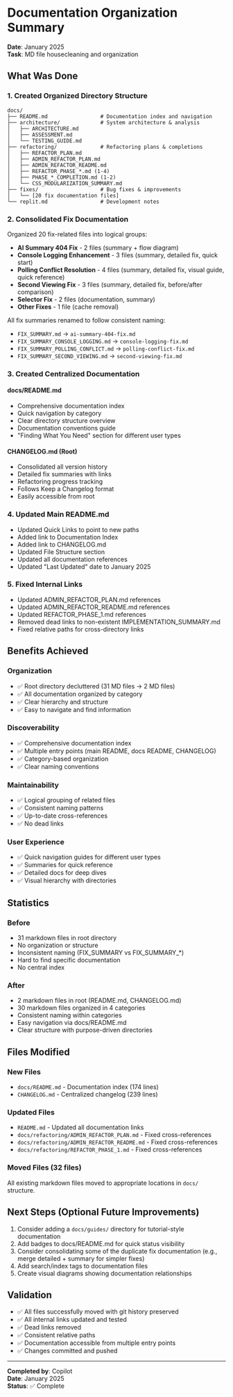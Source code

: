 # Documentation Organization Summary

**Date**: January 2025  
**Task**: MD file housecleaning and organization

## What Was Done

### 1. Created Organized Directory Structure

```
docs/
├── README.md                 # Documentation index and navigation
├── architecture/             # System architecture & analysis
│   ├── ARCHITECTURE.md
│   ├── ASSESSMENT.md
│   └── TESTING_GUIDE.md
├── refactoring/              # Refactoring plans & completions
│   ├── REFACTOR_PLAN.md
│   ├── ADMIN_REFACTOR_PLAN.md
│   ├── ADMIN_REFACTOR_README.md
│   ├── REFACTOR_PHASE_*.md (1-4)
│   ├── PHASE_*_COMPLETION.md (1-2)
│   └── CSS_MODULARIZATION_SUMMARY.md
├── fixes/                    # Bug fixes & improvements
│   └── [20 fix documentation files]
└── replit.md                 # Development notes
```

### 2. Consolidated Fix Documentation

Organized 20 fix-related files into logical groups:
- **AI Summary 404 Fix** - 2 files (summary + flow diagram)
- **Console Logging Enhancement** - 3 files (summary, detailed fix, quick start)
- **Polling Conflict Resolution** - 4 files (summary, detailed fix, visual guide, quick reference)
- **Second Viewing Fix** - 3 files (summary, detailed fix, before/after comparison)
- **Selector Fix** - 2 files (documentation, summary)
- **Other Fixes** - 1 file (cache removal)

All fix summaries renamed to follow consistent naming:
- `FIX_SUMMARY.md` → `ai-summary-404-fix.md`
- `FIX_SUMMARY_CONSOLE_LOGGING.md` → `console-logging-fix.md`
- `FIX_SUMMARY_POLLING_CONFLICT.md` → `polling-conflict-fix.md`
- `FIX_SUMMARY_SECOND_VIEWING.md` → `second-viewing-fix.md`

### 3. Created Centralized Documentation

#### docs/README.md
- Comprehensive documentation index
- Quick navigation by category
- Clear directory structure overview
- Documentation conventions guide
- "Finding What You Need" section for different user types

#### CHANGELOG.md (Root)
- Consolidated all version history
- Detailed fix summaries with links
- Refactoring progress tracking
- Follows Keep a Changelog format
- Easily accessible from root

### 4. Updated Main README.md

- Updated Quick Links to point to new paths
- Added link to Documentation Index
- Added link to CHANGELOG.md
- Updated File Structure section
- Updated all documentation references
- Updated "Last Updated" date to January 2025

### 5. Fixed Internal Links

- Updated ADMIN_REFACTOR_PLAN.md references
- Updated ADMIN_REFACTOR_README.md references
- Updated REFACTOR_PHASE_1.md references
- Removed dead links to non-existent IMPLEMENTATION_SUMMARY.md
- Fixed relative paths for cross-directory links

## Benefits Achieved

### Organization
- ✅ Root directory decluttered (31 MD files → 2 MD files)
- ✅ All documentation organized by category
- ✅ Clear hierarchy and structure
- ✅ Easy to navigate and find information

### Discoverability
- ✅ Comprehensive documentation index
- ✅ Multiple entry points (main README, docs README, CHANGELOG)
- ✅ Category-based organization
- ✅ Clear naming conventions

### Maintainability
- ✅ Logical grouping of related files
- ✅ Consistent naming patterns
- ✅ Up-to-date cross-references
- ✅ No dead links

### User Experience
- ✅ Quick navigation guides for different user types
- ✅ Summaries for quick reference
- ✅ Detailed docs for deep dives
- ✅ Visual hierarchy with directories

## Statistics

### Before
- 31 markdown files in root directory
- No organization or structure
- Inconsistent naming (FIX_SUMMARY vs FIX_SUMMARY_*)
- Hard to find specific documentation
- No central index

### After
- 2 markdown files in root (README.md, CHANGELOG.md)
- 30 markdown files organized in 4 categories
- Consistent naming within categories
- Easy navigation via docs/README.md
- Clear structure with purpose-driven directories

## Files Modified

### New Files
- `docs/README.md` - Documentation index (174 lines)
- `CHANGELOG.md` - Centralized changelog (239 lines)

### Updated Files
- `README.md` - Updated all documentation links
- `docs/refactoring/ADMIN_REFACTOR_PLAN.md` - Fixed cross-references
- `docs/refactoring/ADMIN_REFACTOR_README.md` - Fixed cross-references
- `docs/refactoring/REFACTOR_PHASE_1.md` - Fixed cross-references

### Moved Files (32 files)
All existing markdown files moved to appropriate locations in `docs/` structure.

## Next Steps (Optional Future Improvements)

1. Consider adding a `docs/guides/` directory for tutorial-style documentation
2. Add badges to docs/README.md for quick status visibility
3. Consider consolidating some of the duplicate fix documentation (e.g., merge detailed + summary for simpler fixes)
4. Add search/index tags to documentation files
5. Create visual diagrams showing documentation relationships

## Validation

- ✅ All files successfully moved with git history preserved
- ✅ All internal links updated and tested
- ✅ Dead links removed
- ✅ Consistent relative paths
- ✅ Documentation accessible from multiple entry points
- ✅ Changes committed and pushed

---

**Completed by**: Copilot  
**Date**: January 2025  
**Status**: ✅ Complete
